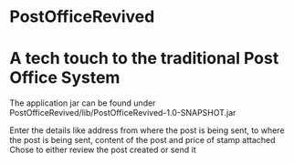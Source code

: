 # PostOfficeRevived
<h1>A tech touch to the traditional Post Office System</h1>
<p>The application jar can be found under PostOfficeRevived/lib/PostOfficeRevived-1.0-SNAPSHOT.jar</p>
Enter the details like address from where the post is being sent, to where the post is being sent, content of the post and price of stamp attached
Chose to either review the post created or send it 
